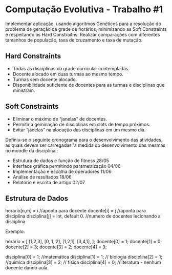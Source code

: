 Computação Evolutiva - Trabalho #1
=========

Implementar aplicação, usando algoritmos Genéticos para
a resolução do problema de geração da grade de
horários, minimizando as Soft Constraints e respeitando
as Hard Constraitns. Realizar comparações com
diferentes tamanhos de população, taxa de cruzamento e
taxa de mutação.

Hard Constraints
--------
* Todas as disciplinas da grade curricular contempladas.
* Docente alocado em duas turmas ao mesmo tempo.
* Turmas sem docente alocado.
* Disponibilidade suficiente de docentes para as turmas e
disciplinas que ministram.

Soft Constraints
--------
* Eliminar o máximo de “janelas” de docentes.
* Permitir a geminação de disciplinas em slots de tempo próximos.
* Evitar “janelas” na alocação das disciplinas em um mesmo dia.

Definiu-se o seguinte cronograma para o desenvolvimento das atividades, as quais devem ser carregadas 'a medida do desenvolvimento das mesmas no moodle da disciplina :

* Estrutura de dados e função de fitness 28/05
* Interface gráfica permitindo parametrização 04/06
* Implementação e escolha de operadores 11/06
* Análise de resultados 18/06
* Relatório e escrita de artigo 02/07

Estrutura de Dados
------
horario[n,m] = i //aponta para docente
docente[i] = j //aponta para disciplina
disciplina[j] = int, default 0. //numero de docentes lecionando a disciplina

Exemplo:

horário = 
[
[1,2,3], 
[0, 1, 2],
[1,2,1],
[3,4,1],
];
docente[0] = 1;
docente[1] = 0;
docente[2] = 3;
docente[3] = 2;
docente[4] = 3;

disciplina[0] = 1; //matemática
disciplina[1] = 1; // biologia
disciplina[2] = 1; //química
disciplina[3] = 2; // física
disciplina[4] = 0; //literatura - nenhum docente dando aula.
